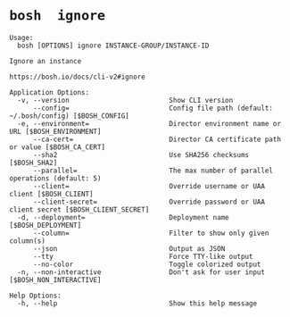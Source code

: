 # `bosh  ignore `

    Usage:
      bosh [OPTIONS] ignore INSTANCE-GROUP/INSTANCE-ID
    
    Ignore an instance
    
    https://bosh.io/docs/cli-v2#ignore
    
    Application Options:
      -v, --version                         Show CLI version
          --config=                         Config file path (default: ~/.bosh/config) [$BOSH_CONFIG]
      -e, --environment=                    Director environment name or URL [$BOSH_ENVIRONMENT]
          --ca-cert=                        Director CA certificate path or value [$BOSH_CA_CERT]
          --sha2                            Use SHA256 checksums [$BOSH_SHA2]
          --parallel=                       The max number of parallel operations (default: 5)
          --client=                         Override username or UAA client [$BOSH_CLIENT]
          --client-secret=                  Override password or UAA client secret [$BOSH_CLIENT_SECRET]
      -d, --deployment=                     Deployment name [$BOSH_DEPLOYMENT]
          --column=                         Filter to show only given column(s)
          --json                            Output as JSON
          --tty                             Force TTY-like output
          --no-color                        Toggle colorized output
      -n, --non-interactive                 Don't ask for user input [$BOSH_NON_INTERACTIVE]
    
    Help Options:
      -h, --help                            Show this help message
